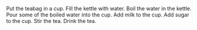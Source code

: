 Put the teabag in a cup.
Fill the kettle with water.
Boil the water in the kettle.
Pour some of the boiled water into the cup.
Add milk to the cup.
Add sugar to the cup.
Stir the tea.
Drink the tea.